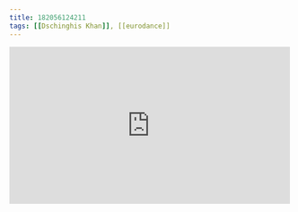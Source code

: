 ```yaml
---
title: 182056124211
tags: [[Dschinghis Khan]], [[eurodance]]
---
```

<iframe allow="accelerometer; autoplay; clipboard-write; encrypted-media; gyroscope; picture-in-picture" allowfullscreen="" frameborder="0" height="281" id="youtube_iframe" src="https://www.youtube.com/embed/-lPlinesxNs?feature=oembed&amp;enablejsapi=1&amp;origin=https://safe.txmblr.com&amp;wmode=opaque" width="500"></iframe>
